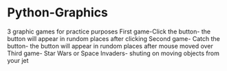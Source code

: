 # Python-Graphics
3 graphic games for practice purposes
First game-Click the button- the button will appear in rundom places after clicking
Second game- Catch the button- the button will appear in rundom places after mouse moved over
Third game- Star Wars or Space Invaders- shuting on moving objects from your jet 
